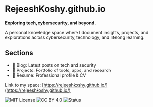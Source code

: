 # RejeeshKoshy.github.io

**Exploring tech, cybersecurity, and beyond.**

A personal knowledge space where I document insights, projects, and explorations across cybersecurity, technology, and lifelong learning.

## Sections
- 📝 Blog: Latest posts on tech and security
- 💼 Projects: Portfolio of tools, apps, and research
- 📄 Resume: Professional profile & CV

Link to my space: [https://rejeeshkoshy.github.io/](https://rejeeshkoshy.github.io/)

![MIT License](https://img.shields.io/badge/Code-MIT-blue.svg)
![CC BY 4.0](https://img.shields.io/badge/Content-CC%20BY%204.0-lightgrey.svg)
![Status](https://img.shields.io/badge/status-Active-brightgreen)
